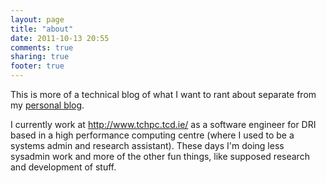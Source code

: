 ```yaml
---
layout: page
title: "about"
date: 2011-10-13 20:55
comments: true
sharing: true
footer: true
---
```


This is more of a technical blog of what I want to rant about
separate from my [personal blog](http://www.sgenomics.org/~jtang/).

I currently work at http://www.tchpc.tcd.ie/ as a software
engineer for DRI based in a high performance computing centre
(where I used to be a systems admin and research assistant). These
days I'm doing less sysadmin work and more of the other fun things,
like supposed research and development of stuff.
